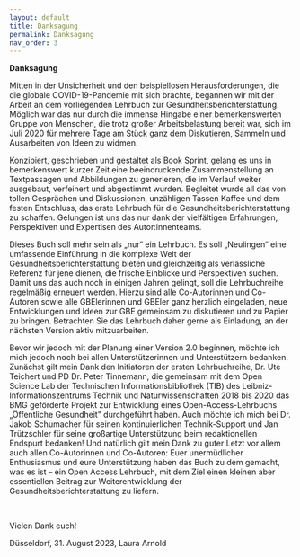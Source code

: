 ```yaml
---
layout: default
title: Danksagung
permalink: Danksagung
nav_order: 3
---
```


**Danksagung**

Mitten in der Unsicherheit und den beispiellosen Herausforderungen, die die globale COVID-19-Pandemie mit sich brachte, begannen wir mit der Arbeit an dem vorliegenden Lehrbuch zur Gesundheitsberichterstattung. Möglich war das nur durch die immense Hingabe einer bemerkenswerten Gruppe von Menschen, die trotz großer Arbeitsbelastung bereit war, sich im Juli 2020 für mehrere Tage am Stück ganz dem Diskutieren, Sammeln und Ausarbeiten von Ideen zu widmen. 

Konzipiert, geschrieben und gestaltet als Book Sprint, gelang es uns in bemerkenswert kurzer Zeit eine beeindruckende Zusammenstellung an Textpassagen und Abbildungen zu generieren, die im Verlauf weiter ausgebaut, verfeinert und abgestimmt wurden. Begleitet wurde all das von tollen Gesprächen und Diskussionen, unzähligen Tassen Kaffee und dem festen Entschluss, das erste Lehrbuch für die Gesundheitsberichterstattung zu schaffen. Gelungen ist uns das nur dank der vielfältigen Erfahrungen, Perspektiven und Expertisen des Autor:innenteams. 

Dieses Buch soll mehr sein als „nur“ ein Lehrbuch. Es soll „Neulingen“ eine umfassende Einführung in die komplexe Welt der Gesundheitsberichterstattung bieten und gleichzeitig als verlässliche Referenz für jene dienen, die frische Einblicke und Perspektiven suchen. Damit uns das auch noch in einigen Jahren gelingt, soll die Lehrbuchreihe regelmäßig erneuert werden. Hierzu sind alle Co-Autorinnen und Co-Autoren sowie alle GBElerinnen und GBEler ganz herzlich eingeladen, neue Entwicklungen und Ideen zur GBE gemeinsam zu diskutieren und zu Papier zu bringen. Betrachten Sie das Lehrbuch daher gerne als Einladung, an der nächsten Version aktiv mitzuarbeiten.

Bevor wir jedoch mit der Planung einer Version 2.0 beginnen, möchte ich mich jedoch noch bei allen Unterstützerinnen und Unterstützern bedanken. Zunächst gilt mein Dank den Initiatoren der ersten Lehrbuchreihe, Dr. Ute Teichert und PD Dr. Peter Tinnemann, die gemeinsam mit dem Open Science Lab der Technischen Informationsbibliothek (TIB) des Leibniz-Informationszentrums Technik und Naturwissenschaften 2018 bis 2020 das BMG geförderte Projekt zur Entwicklung eines Open-Access-Lehrbuchs „Öffentliche Gesundheit" durchgeführt haben. Auch möchte ich mich bei Dr. Jakob Schumacher für seinen kontinuierlichen Technik-Support und Jan Trützschler für seine großartige Unterstützung beim redaktionellen Endspurt bedanken! Und natürlich gilt mein Dank zu guter Letzt vor allem auch allen Co-Autorinnen und Co-Autoren: Euer unermüdlicher Enthusiasmus und eure Unterstützung haben das Buch zu dem gemacht, was es ist – ein Open Access Lehrbuch, mit dem Ziel einen kleinen aber essentiellen Beitrag zur Weiterentwicklung der Gesundheitsberichterstattung zu liefern. 

<p>&nbsp;</p>

Vielen Dank euch!

Düsseldorf, 31. August 2023, Laura Arnold



